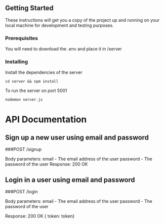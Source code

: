 ## Getting Started

These instructions will get you a copy of the project up and running on your local machine for development and testing purposes.

### Prerequisites

You will need to download the .env and place it in /server

### Installing

Install the dependencies of the server

```
cd server && npm install
```

To run the server on port 5001

```
nodemon server.js
```

# API Documentation

## Sign up a new user using email and password

###POST /signup

Body parameters:
email - The email address of the user
password - The password of the user
Response: 200 OK

## Login in a user using email and password

###POST /login

Body parameters:
email - The email address of the user
password - The password of the user

Response: 200 OK { token: token}
